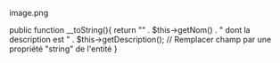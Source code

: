 image.png


public function __toString(){         return "" . $this->getNom() . " dont la description est " . $this->getDescription(); // Remplacer champ par une propriété "string" de l'entité     }